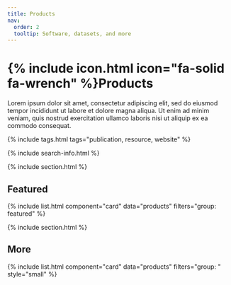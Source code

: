 ```yaml
---
title: Products
nav:
  order: 2
  tooltip: Software, datasets, and more
---
```


# {% include icon.html icon="fa-solid fa-wrench" %}Products

Lorem ipsum dolor sit amet, consectetur adipiscing elit, sed do eiusmod tempor incididunt ut labore et dolore magna aliqua.
Ut enim ad minim veniam, quis nostrud exercitation ullamco laboris nisi ut aliquip ex ea commodo consequat.

{% include tags.html tags="publication, resource, website" %}

{% include search-info.html %}

{% include section.html %}

## Featured

{% include list.html component="card" data="products" filters="group: featured" %}

{% include section.html %}

## More

{% include list.html component="card" data="products" filters="group: " style="small" %}
